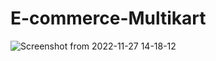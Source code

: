 # E-commerce-Multikart
![Screenshot from 2022-11-27 14-18-12](https://user-images.githubusercontent.com/90247331/204130080-9fc22494-3178-420f-a5b0-cc6610712f0c.png)
